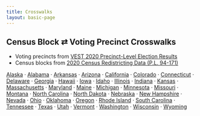 ```yaml
---
title: Crosswalks
layout: basic-page
---
```


Census Block ⇄ Voting Precinct Crosswalks
---

* Voting precincts from [VEST 2020 Precinct-Level Election Results](https://dataverse.harvard.edu/dataset.xhtml;jsessionid=222f68065439a05e618c84300113?persistentId=doi%3A10.7910%2FDVN%2FK7760H&version=&q=&fileTypeGroupFacet=&fileAccess=&fileSortField=date)
* Census blocks from [2020 Census Redistricting Data (P.L. 94-171)](https://www2.census.gov/geo/tiger/TIGER2020PL/STATE/)

[Alaska](/files/crosswalks/crosswalk-AK.zip) ·
[Alabama](/files/crosswalks/crosswalk-AL.zip) ·
[Arkansas](/files/crosswalks/crosswalk-AR.zip) ·
[Arizona](/files/crosswalks/crosswalk-AZ.zip) ·
[California](/files/crosswalks/crosswalk-CA.zip) ·
[Colorado](/files/crosswalks/crosswalk-CO.zip) ·
[Connecticut](/files/crosswalks/crosswalk-CT.zip) ·
[Delaware](/files/crosswalks/crosswalk-DE.zip) ·
[Georgia](/files/crosswalks/crosswalk-GA.zip) ·
[Hawaii](/files/crosswalks/crosswalk-HI.zip) ·
[Iowa](/files/crosswalks/crosswalk-IA.zip) ·
[Idaho](/files/crosswalks/crosswalk-ID.zip) ·
[Illinois](/files/crosswalks/crosswalk-IL.zip) ·
[Indiana](/files/crosswalks/crosswalk-IN.zip) ·
[Kansas](/files/crosswalks/crosswalk-KS.zip) ·
[Massachusetts](/files/crosswalks/crosswalk-MA.zip) ·
[Maryland](/files/crosswalks/crosswalk-MD.zip) ·
[Maine](/files/crosswalks/crosswalk-ME.zip) ·
[Michigan](/files/crosswalks/crosswalk-MI.zip) ·
[Minnesota](/files/crosswalks/crosswalk-MN.zip) ·
[Missouri](/files/crosswalks/crosswalk-MO.zip) ·
[Montana](/files/crosswalks/crosswalk-MT.zip) ·
[North&nbsp;Carolina](/files/crosswalks/crosswalk-NC.zip) ·
[North&nbsp;Dakota](/files/crosswalks/crosswalk-ND.zip) ·
[Nebraska](/files/crosswalks/crosswalk-NE.zip) ·
[New&nbsp;Hampshire](/files/crosswalks/crosswalk-NH.zip) ·
[Nevada](/files/crosswalks/crosswalk-NV.zip) ·
[Ohio](/files/crosswalks/crosswalk-OH.zip) ·
[Oklahoma](/files/crosswalks/crosswalk-OK.zip) ·
[Oregon](/files/crosswalks/crosswalk-OR.zip) ·
[Rhode&nbsp;Island](/files/crosswalks/crosswalk-RI.zip) ·
[South&nbsp;Carolina](/files/crosswalks/crosswalk-SC.zip) ·
[Tennessee](/files/crosswalks/crosswalk-TN.zip) ·
[Texas](/files/crosswalks/crosswalk-TX.zip) ·
[Utah](/files/crosswalks/crosswalk-UT.zip) ·
[Vermont](/files/crosswalks/crosswalk-VT.zip) ·
[Washington](/files/crosswalks/crosswalk-WA.zip) ·
[Wisconsin](/files/crosswalks/crosswalk-WI.zip) ·
[Wyoming](/files/crosswalks/crosswalk-WY.zip)
